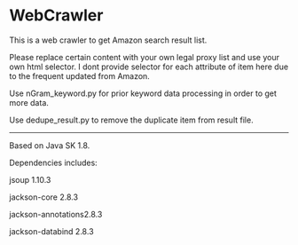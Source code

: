 # WebCrawler

This is a web crawler to get Amazon search result list.

Please replace certain content with your own legal proxy list and use your own html selector. I dont provide selector for each attribute of item here due to the frequent updated from Amazon.

Use nGram_keyword.py for prior keyword data processing in order to get more data.

Use dedupe_result.py to remove the duplicate item from result file.

----------------------------------------

Based on Java SK 1.8.

Dependencies includes:

jsoup 1.10.3

jackson-core 2.8.3

jackson-annotations2.8.3

jackson-databind 2.8.3




